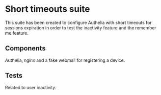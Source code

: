 # Short timeouts suite

This suite has been created to configure Authelia with short timeouts for sessions expiration
in order to test the inactivity feature and the remember me feature.

## Components

Authelia, nginx and a fake webmail for registering a device.

## Tests

Related to user inactivity.